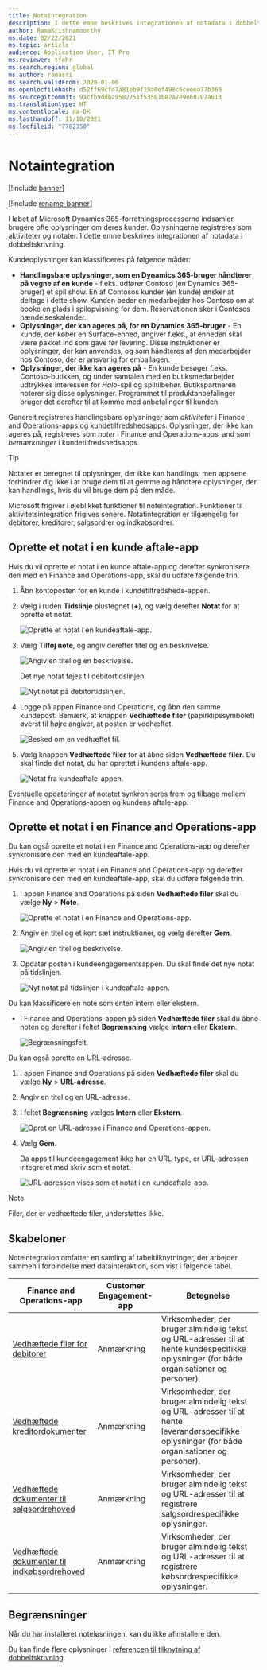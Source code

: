 ```yaml
---
title: Notaintegration
description: I dette emne beskrives integrationen af notadata i dobbeltskrivning.
author: RamaKrishnamoorthy
ms.date: 02/22/2021
ms.topic: article
audience: Application User, IT Pro
ms.reviewer: tfehr
ms.search.region: global
ms.author: ramasri
ms.search.validFrom: 2020-01-06
ms.openlocfilehash: d52ff69cfd7a81eb9f19a0ef498c6ceeea77b360
ms.sourcegitcommit: 9acfb9ddba9582751f53501b82a7e9e60702a613
ms.translationtype: HT
ms.contentlocale: da-DK
ms.lasthandoff: 11/10/2021
ms.locfileid: "7782350"
---
```

# <a name="note-integration"></a>Notaintegration

[!include [banner](../../includes/banner.md)]

[!include [rename-banner](~/includes/cc-data-platform-banner.md)]

I løbet af Microsoft Dynamics 365-forretningsprocesserne indsamler brugere ofte oplysninger om deres kunder. Oplysningerne registreres som aktiviteter og notater. I dette emne beskrives integrationen af notadata i dobbeltskrivning.

Kundeoplysninger kan klassificeres på følgende måder:

+ **Handlingsbare oplysninger, som en Dynamics 365-bruger håndterer på vegne af en kunde** - f.eks. udfører Contoso (en Dynamics 365-bruger) et spil show. En af Contosos kunder (en kunde) ønsker at deltage i dette show. Kunden beder en medarbejder hos Contoso om at booke en plads i spilopvisning for dem. Reservationen sker i Contosos hændelseskalender.
+ **Oplysninger, der kan ageres på, for en Dynamics 365-bruger** - En kunde, der køber en Surface-enhed, angiver f.eks., at enheden skal være pakket ind som gave før levering. Disse instruktioner er oplysninger, der kan anvendes, og som håndteres af den medarbejder hos Contoso, der er ansvarlig for emballagen.
+ **Oplysninger, der ikke kan ageres på** - En kunde besøger f.eks. Contoso-butikken, og under samtalen med en butiksmedarbejder udtrykkes interessen for *Halo*-spil og spiltilbehør. Butikspartneren noterer sig disse oplysninger. Programmet til produktanbefalinger bruger det derefter til at komme med anbefalinger til kunden.

Generelt registreres handlingsbare oplysninger som *aktiviteter* i Finance and Operations-apps og kundetilfredshedsapps. Oplysninger, der ikke kan ageres på, registreres som *noter* i Finance and Operations-apps, and som *bemærkninger* i kundetilfredshedsapps.

> [!TIP]
> Notater er beregnet til oplysninger, der ikke kan handlings, men appsene forhindrer dig ikke i at bruge dem til at gemme og håndtere oplysninger, der kan handlings, hvis du vil bruge dem på den måde.

Microsoft frigiver i øjeblikket funktioner til noteintegration. Funktioner til aktivitetsintegration frigives senere. Notatintegration er tilgængelig for debitorer, kreditorer, salgsordrer og indkøbsordrer.

## <a name="create-a-note-in-a-customer-engagement-app"></a>Oprette et notat i en kunde aftale-app

Hvis du vil oprette et notat i en kunde aftale-app og derefter synkronisere den med en Finance and Operations-app, skal du udføre følgende trin.

1. Åbn kontoposten for en kunde i kundetilfredsheds-appen.
2. Vælg i ruden **Tidslinje** plustegnet (**+**), og vælg derefter **Notat** for at oprette et notat.

    ![Oprette et notat i en kundeaftale-app.](media/notes-ce-1.png)

3. Vælg **Tilføj note**, og angiv derefter titel og en beskrivelse.

    ![Angiv en titel og en beskrivelse.](media/notes-ce-2.png)

    Det nye notat føjes til debitortidslinjen.

    ![Nyt notat på debitortidslinjen.](media/notes-ce-3.png)

4. Logge på appen Finance and Operations, og åbn den samme kundepost. Bemærk, at knappen **Vedhæftede filer** (papirklipssymbolet) øverst til højre angiver, at posten er vedhæftet.

    ![Besked om en vedhæftet fil.](media/notes-ce-4.png)

5. Vælg knappen **Vedhæftede filer** for at åbne siden **Vedhæftede filer**. Du skal finde det notat, du har oprettet i kundens aftale-app.

    ![Notat fra kundeaftale-appen.](media/notes-ce-5.png)

Eventuelle opdateringer af notatet synkroniseres frem og tilbage mellem Finance and Operations-appen og kundens aftale-app.

## <a name="create-a-note-in-a-finance-and-operations-app"></a>Oprette et notat i en Finance and Operations-app

Du kan også oprette et notat i en Finance and Operations-app og derefter synkronisere den med en kundeaftale-app.

Hvis du vil oprette et notat i en Finance and Operations-app og derefter synkronisere den med en kundeaftale-app, skal du udføre følgende trin.

1. I appen Finance and Operations på siden **Vedhæftede filer** skal du vælge **Ny** \> **Note**.

    ![Oprette et notat i en Finance and Operations-app.](media/notes-fo-1.png)

2. Angiv en titel og et kort sæt instruktioner, og vælg derefter **Gem**.

    ![Angiv en titel og beskrivelse.](media/notes-fo-2.png)

3. Opdater posten i kundeengagementsappen. Du skal finde det nye notat på tidslinjen.

    ![Nyt notat på tidslinjen i kundeaftale-appen.](media/notes-fo-3.png)

Du kan klassificere en note som enten intern eller ekstern.

- I Finance and Operations-appen på siden **Vedhæftede filer** skal du åbne noten og derefter i feltet **Begrænsning** vælge **Intern** eller **Ekstern**.

    ![Begrænsningsfelt.](media/notes-fo-4.png)

Du kan også oprette en URL-adresse.

1. I appen Finance and Operations på siden **Vedhæftede filer** skal du vælge **Ny** \> **URL-adresse**.
2. Angiv en titel og en URL-adresse.
3. I feltet **Begrænsning** vælges **Intern** eller **Ekstern**.

    ![Opret en URL-adresse i Finance and Operations-appen.](media/notes-fo-5.png)

4. Vælg **Gem**.

    Da apps til kundeengagement ikke har en URL-type, er URL-adressen integreret med skriv som et notat.

    ![URL-adressen vises som et notat i en kundeaftale-app.](media/notes-ce-6.png)

> [!NOTE]
> Filer, der er vedhæftede filer, understøttes ikke.

## <a name="templates"></a>Skabeloner

Noteintegration omfatter en samling af tabeltilknytninger, der arbejder sammen i forbindelse med datainteraktion, som vist i følgende tabel.

| Finance and Operations-app | Customer Engagement-app | Betegnelse |
|----------------------------|-------------------------|-------------|
| [Vedhæftede filer for debitorer](mapping-reference.md#230) | Anmærkning | Virksomheder, der bruger almindelig tekst og URL-adresser til at hente kundespecifikke oplysninger (for både organisationer og personer). |
| [Vedhæftede kreditordokumenter](mapping-reference.md#231) | Anmærkning | Virksomheder, der bruger almindelig tekst og URL-adresser til at hente leverandørspecifikke oplysninger (for både organisationer og personer). |
| [Vedhæftede dokumenter til salgsordrehoved](mapping-reference.md#229) | Anmærkning | Virksomheder, der bruger almindelig tekst og URL-adresser til at registrere salgsordrespecifikke oplysninger. |
| [Vedhæftede dokumenter til indkøbsordrehoved](mapping-reference.md#232) | Anmærkning | Virksomheder, der bruger almindelig tekst og URL-adresser til at registrere købsordrespecifikke oplysninger. |

## <a name="limitations"></a>Begrænsninger

Når du har installeret noteløsningen, kan du ikke afinstallere den. 

Du kan finde flere oplysninger i [referencen til tilknytning af dobbeltskrivning](mapping-reference.md).
